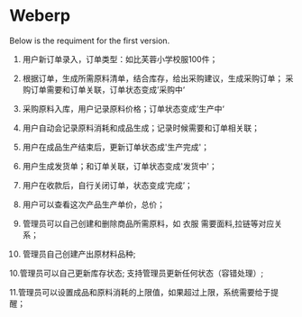 # Weberp
   Below is the requiment for the first version.
   
1. 用户新订单录入，订单类型：如比芙蓉小学校服100件；

2. 根据订单，生成所需原料清单，结合库存，给出采购建议，生成采购订单； 采购订单需要和订单关联，订单状态变成’采购中‘

3. 采购原料入库，用户记录原料价格；订单状态变成’生产中‘

4. 用户自动会记录原料消耗和成品生成；记录时候需要和订单相关联；

5. 用户在成品生产结束后，更新订单状态成'生产完成'；

5. 用户生成发货单；和订单关联，订单状态变成'发货中'；

6. 用户在收款后，自行关闭订单，状态变成‘完成’；

7. 用户可以查看这次产品生产单价，总价；

8. 管理员可以自己创建和删除商品所需原料，如 衣服 需要面料,拉链等对应关系；

9. 管理员自己创建产出原材料品种;

10.管理员可以自己更新库存状态; 支持管理员更新任何状态（容错处理）;

11.管理员可以设置成品和原料消耗的上限值，如果超过上限，系统需要给于提醒；

